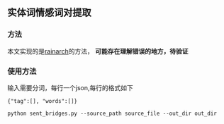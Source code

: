 ## 实体词情感词对提取

### 方法
本文实现的是[rainarch](https://github.com/rainarch/SentiBridge)的方法，
**可能存在理解错误的地方，待验证**

### 使用方法

输入需要分词，每行一个json,每行的格式如下
```
{"tag":[], "words":[]}
```


```
python sent_bridges.py --source_path source_file --out_dir out_dir
```


